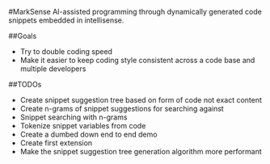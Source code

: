 #MarkSense
AI-assisted programming through dynamically generated code snippets embedded in intellisense.

##Goals
- Try to double coding speed
- Make it easier to keep coding style consistent across a code base and multiple developers

##TODOs
- Create snippet suggestion tree based on form of code not exact content
- Create n-grams of snippet suggestions for searching against
- Snippet searching with n-grams
- Tokenize snippet variables from code
- Create a dumbed down end to end demo
- Create first extension
- Make the snippet suggestion tree generation algorithm more performant